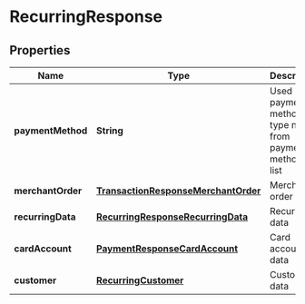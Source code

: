 
# RecurringResponse

## Properties
Name | Type | Description | Notes
------------ | ------------- | ------------- | -------------
**paymentMethod** | **String** | Used payment method type name from payment methods list |  [optional]
**merchantOrder** | [**TransactionResponseMerchantOrder**](TransactionResponseMerchantOrder.md) | Merchant order data |  [optional]
**recurringData** | [**RecurringResponseRecurringData**](RecurringResponseRecurringData.md) | Recurring data |  [optional]
**cardAccount** | [**PaymentResponseCardAccount**](PaymentResponseCardAccount.md) | Card account data |  [optional]
**customer** | [**RecurringCustomer**](RecurringCustomer.md) | Customer data |  [optional]



